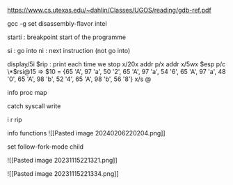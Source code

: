 
https://www.cs.utexas.edu/~dahlin/Classes/UGOS/reading/gdb-ref.pdf



gcc -g
set disassembly-flavor intel

starti : breakpoint start of the programme

si : go into
ni : next instruction (not go into)

display/5i $rip : print each time we stop
x/20x addr
p/x addr
x/5wx $esp
p/c \*$rsi@15 => $10 = {65 'A', 97 'a', 50 '2', 65 'A', 97 'a', 54 '6', 65 'A', 97 'a', 48 '0', 65 'A', 98 'b', 52 '4', 65 'A', 98 'b', 56 '8'}
x/s @ 

info proc map

catch syscall write

i r rip

info functions
![[Pasted image 20240206220204.png]]


set follow-fork-mode child


![[Pasted image 20231115221321.png]]

![[Pasted image 20231115221334.png]]

